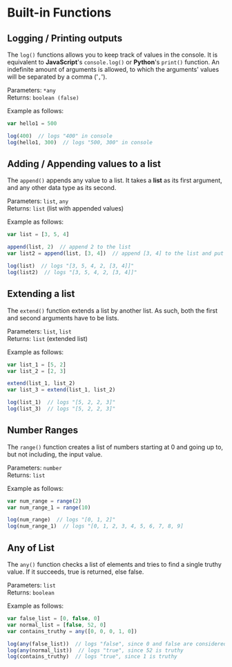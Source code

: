 # Built-in Functions
## Logging / Printing outputs
The ``log()`` functions allows you to keep track of values in the console.
It is equivalent to **JavaScript**'s ``console.log()`` or **Python**'s ``print()`` function.
An indefinite amount of arguments is allowed, to which the arguments' values will be separated by a comma ('``,``').

Parameters: ``*any`` <br>
Returns: ``boolean (false)``

Example as follows:
```js
var hello1 = 500

log(400)  // logs "400" in console
log(hello1, 300)  // logs "500, 300" in console
```

## Adding / Appending values to a list
The ``append()`` appends any value to a list.
It takes a **list** as its first argument, and any other data type as its second.

Parameters: ``list``, ``any`` <br>
Returns: ``list`` (list with appended values)

Example as follows:
```js
var list = [3, 5, 4]

append(list, 2)  // append 2 to the list
var list2 = append(list, [3, 4])  // append [3, 4] to the list and put result in list2

log(list)  // logs "[3, 5, 4, 2, [3, 4]]"
log(list2)  // logs "[3, 5, 4, 2, [3, 4]]"
```

## Extending a list
The ``extend()`` function extends a list by another list.
As such, both the first and second arguments have to be lists.

Parameters: ``list``, ``list`` <br>
Returns: ``list`` (extended list)

Example as follows:
```js
var list_1 = [5, 2]
var list_2 = [2, 3]

extend(list_1, list_2)
var list_3 = extend(list_1, list_2)

log(list_1)  // logs "[5, 2, 2, 3]"
log(list_3)  // logs "[5, 2, 2, 3]"
```

## Number Ranges
The ``range()`` function creates a list of numbers starting at 0
and going up to, but not including, the input value.

Parameters: ``number`` <br>
Returns: ``list``

Example as follows:
```js
var num_range = range(2)
var num_range_1 = range(10)

log(num_range)  // logs "[0, 1, 2]"
log(num_range_1)  // logs "[0, 1, 2, 3, 4, 5, 6, 7, 8, 9]
```

## Any of List
The ``any()`` function checks a list of elements and tries to find a single truthy value.
If it succeeds, true is returned, else false.

Parameters: ``list`` <br>
Returns: ``boolean``

Example as follows:
```js
var false_list = [0, false, 0]
var normal_list = [false, 52, 0]
var contains_truthy = any([0, 0, 0, 1, 0])

log(any(false_list))  // logs "false", since 0 and false are considered faulty
log(any(normal_list))  // logs "true", since 52 is truthy
log(contains_truthy)  // logs "true", since 1 is truthy
```